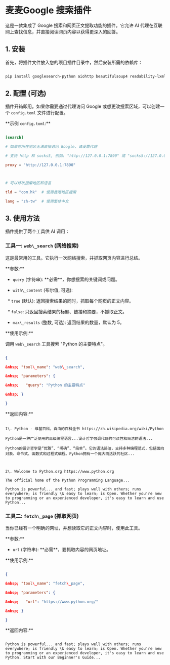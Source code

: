 # 麦麦Google 搜索插件



这是一款集成了 Google 搜索和网页正文提取功能的插件。它允许 AI 代理在互联网上查找信息，并直接阅读网页内容以获得更深入的回答。



## 1. 安装



首先，将插件文件放入您的项目插件目录中，然后安装所需的依赖库：



```bash

pip install googlesearch-python aiohttp beautifulsoup4 readability-lxml trafilatura

```



## 2. 配置 (可选)



插件开箱即用。如果你需要通过代理访问 Google 或想更改搜索区域，可以创建一个 `config.toml` 文件进行配置。



*\*示例 `config.toml`:\*\*



```toml

[search]

# 如果你所在地区无法直接访问 Google，请设置代理

# 支持 http 和 socks5, 例如: "http://127.0.0.1:7890" 或 "socks5://127.0.0.1:1080"

proxy = "http://127.0.0.1:7890"



# 可以修改搜索地区和语言

tld = "com.hk"  # 使用香港地区搜索

lang = "zh-tw"  # 使用繁体中文

```



## 3. 使用方法



插件提供了两个工具供 AI 调用：



### 工具一: `web\_search` (网络搜索)



这是最常用的工具。它执行一次网络搜索，并抓取网页内容进行总结。



*\*参数:\*\*



*   `query` (字符串): \*\*必需\*\*，你想搜索的关键词或问题。

*   `with\_content` (布尔值, 可选):

&nbsp;   \*   `true` (默认): 返回搜索结果的同时，抓取每个网页的正文内容。

&nbsp;   \*   `false`: 只返回搜索结果的标题、链接和摘要，不抓取正文。

*   `max\_results` (整数, 可选): 返回结果的数量，默认为 5。



*\*使用示例:\*\*



调用 `web\_search` 工具搜索 "Python 的主要特点"。



```json

{

&nbsp; "tool\_name": "web\_search",

&nbsp; "parameters": {

&nbsp;   "query": "Python 的主要特点"

&nbsp; }

}

```



\*\*返回内容:\*\*



```text

1\. Python - 维基百科，自由的百科全书 https://zh.wikipedia.org/wiki/Python

Python是一种广泛使用的高级编程语言...设计哲学强调代码的可读性和简洁的语法...

Python的设计哲学是“优雅”、“明确”、“简单”。它的语法简洁，支持多种编程范式，包括面向对象、命令式、函数式和过程式编程。Python拥有一个庞大而活跃的社区...



2\. Welcome to Python.org https://www.python.org

The official home of the Python Programming Language...

Python is powerful... and fast; plays well with others; runs everywhere; is friendly \& easy to learn; is Open. Whether you're new to programming or an experienced developer, it's easy to learn and use Python...

```



### 工具二: `fetch\_page` (抓取网页)



当你已经有一个明确的网址，并想读取它的正文内容时，使用此工具。



*\*参数:\*\*



*   `url` (字符串): \*\*必需\*\*，要抓取内容的网页地址。



*\*使用示例:\*\*



```json

{

&nbsp; "tool\_name": "fetch\_page",

&nbsp; "parameters": {

&nbsp;   "url": "https://www.python.org/"

&nbsp; }

}

```



*\*返回内容:\*\*



```text

Python is powerful... and fast; plays well with others; runs everywhere; is friendly \& easy to learn; is Open. Whether you're new to programming or an experienced developer, it's easy to learn and use Python. Start with our Beginner's Guide...

```

